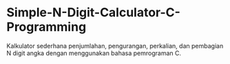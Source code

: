 # Simple-N-Digit-Calculator-C-Programming
Kalkulator sederhana penjumlahan, pengurangan, perkalian, dan pembagian N digit angka dengan menggunakan bahasa pemrograman C.
